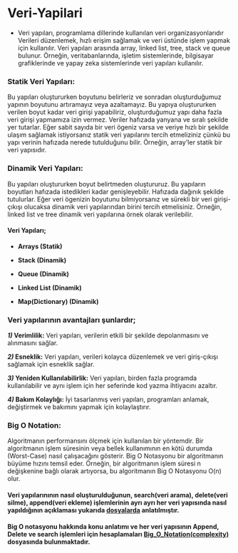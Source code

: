 # Veri-Yapilari

*  Veri yapıları, programlama dillerinde kullanılan veri organizasyonlarıdır Verileri düzenlemek, hızlı erişim sağlamak ve veri üstünde işlem yapmak için kullanılır. Veri yapıları arasında array, linked list, tree, stack ve queue bulunur. Örneğin, veritabanlarında, işletim sistemlerinde, bilgisayar grafiklerinde ve yapay zeka sistemlerinde veri yapıları kullanılır.

### Statik Veri Yapıları: 
Bu yapıları oluştururken boyutunu belirleriz ve sonradan oluşturduğumuz yapının boyutunu artıramayız veya azaltamayız. Bu yapıya oluştururken verilen boyut kadar veri girişi yapabiliriz, oluşturduğumuz yapı daha fazla veri girişi yapmamıza izin vermez. Veriler hafızada yanyana ve sıralı şekilde yer tutarlar. Eğer sabit sayıda bir veri ögeniz varsa ve veriye hızlı bir şekilde ulaşım sağlamak istiyorsanız statik veri yapılarını tercih etmeliziniz çünkü bu yapı verinin hafızada nerede tutulduğunu bilir. Örneğin, array'ler statik bir veri yapısıdır.

### Dinamik Veri Yapıları: 
Bu yapıları oluştururken boyut belirtmeden oluştururuz. Bu yapıların boyutları hafızada istedikleri kadar genişleyebilir. Hafızada dağınık şekilde tutulurlar. Eğer veri ögenizin boyutunu bilmiyorsanız ve sürekli bir veri girişi-çıkışı olucaksa dinamik veri yapılarından birini tercih etmelisiniz. Örneğin, linked list ve tree dinamik veri yapılarına örnek olarak verilebilir.

#### Veri Yapıları;
* **Arrays (Statik)**

* **Stack (Dinamik)**

* **Queue (Dinamik)**

* **Linked List (Dinamik)**

* **Map(Dictionary) (Dinamik)**


### Veri yapılarının avantajları şunlardır;
***1)* Verimlilik:** Veri yapıları, verilerin etkili bir şekilde depolanmasını ve alınmasını sağlar.

***2)* Esneklik:** Veri yapıları, verileri kolayca düzenlemek ve veri giriş-çıkışı sağlamak için esneklik sağlar.

***3)* Yeniden Kullanılabilirlik:** Veri yapıları, birden fazla programda kullanılabilir ve aynı işlem için her seferinde kod yazma ihtiyacını azaltır.

***4)* Bakım Kolaylığı:** İyi tasarlanmış veri yapıları, programları anlamak, değiştirmek ve bakımını yapmak için kolaylaştırır.

### Big O Notation: 
Algoritmanın performansını ölçmek için kullanılan bir yöntemdir. Bir algoritmanın işlem süresinin veya bellek kullanımının en kötü durumda (Worst-Case) nasıl çalışacağını gösterir. Big O Notasyonu bir algoritmanın büyüme hızını temsil eder. Örneğin, bir algoritmanın işlem süresi n değişkenine bağlı olarak artıyorsa, bu algoritmanın Big O Notasyonu O(n) olur.

#### Veri yapılarınının nasıl oluşturulduğunun, search(veri arama), delete(veri silme), append(veri ekleme) işlemlerinin ayrı ayrı her veri yapısında nasıl yapıldığının açıklaması yukarıda [dosyalarda](https://github.com/iremDURGUN/Veri-Yapilari/tree/main) anlatılmıştır.
#### Big O notasyonu hakkında konu anlatımı ve her veri yapısının Append, Delete ve search işlemleri için hesaplamaları [Big_O_Notation(complexity)](https://github.com/iremDURGUN/Veri-Yapilari/blob/main/Big_O_notation(complexity).py) dosyasında bulunmaktadır.
